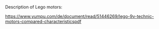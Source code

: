 Description of Lego motors:

https://www.yumpu.com/de/document/read/51446269/lego-9v-technic-motors-compared-characteristicspdf